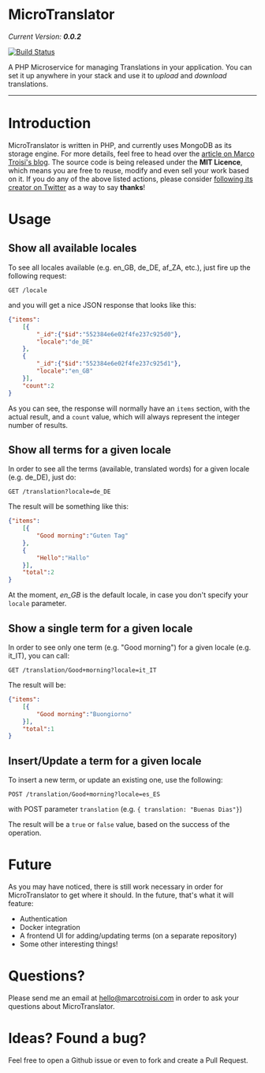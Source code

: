 # MicroTranslator

_Current Version: **0.0.2**_

[![Build Status](https://travis-ci.org/marcotroisi/microtranslator.svg?branch=master)](https://travis-ci.org/marcotroisi/microtranslator)

A PHP Microservice for managing Translations in your application. You can set it up anywhere in your stack 
and use it to *upload* and *download* translations.

***

# Introduction

MicroTranslator is written in PHP, and currently uses MongoDB as its storage engine. For more details, feel free to head over
the [article on Marco Troisi's blog](http://www.marcotroisi.com/an-example-of-a-microservice/). The source code is being released 
under the **MIT Licence**, which means you are free to reuse, modify and even sell your work based on it. If you do any of the above 
listed actions, please consider [following its creator on Twitter](http://www.twitter.com/marcotroisi) as a way to say **thanks**!

# Usage

## Show all available locales

To see all locales available (e.g. en_GB, de_DE, af_ZA, etc.), just fire up the following request:

    GET /locale
    
and you will get a nice JSON response that looks like this:

```json
{"items":
    [{
        "_id":{"$id":"552384e6e02f4fe237c925d0"},
        "locale":"de_DE"
    }, 
    {
        "_id":{"$id":"552384e6e02f4fe237c925d1"},
        "locale":"en_GB"
    }],
    "count":2
}
```

As you can see, the response will normally have an `items` section, with the actual result, and a `count` value, which will always
represent the integer number of results.

## Show all terms for a given locale

In order to see all the terms (available, translated words) for a given locale (e.g. de_DE), just do:

    GET /translation?locale=de_DE
    
The result will be something like this:

```json
{"items":
    [{
        "Good morning":"Guten Tag"
    },
    {
        "Hello":"Hallo"
    }],
    "total":2
}
```

At the moment, *en_GB* is the default locale, in case you don't specify your `locale` parameter.

## Show a single term for a given locale

In order to see only one term (e.g. "Good morning") for a given locale (e.g. it_IT), you can call:

    GET /translation/Good+morning?locale=it_IT
    
The result will be:

```json
{"items":
    [{
        "Good morning":"Buongiorno"
    }],
    "total":1
}
```

## Insert/Update a term for a given locale

To insert a new term, or update an existing one, use the following:

    POST /translation/Good+morning?locale=es_ES
    
with POST parameter `translation` (e.g. `{ translation: "Buenas Dias"}`) 
    
The result will be a `true` or `false` value, based on the success of the operation.

# Future

As you may have noticed, there is still work necessary in order for MicroTranslator to get where it should. In the future, that's 
what it will feature:

- Authentication
- Docker integration
- A frontend UI for adding/updating terms (on a separate repository)
- Some other interesting things!

# Questions?

Please send me an email at hello@marcotroisi.com in order to ask your questions about MicroTranslator.

# Ideas? Found a bug?

Feel free to open a Github issue or even to fork and create a Pull Request.
